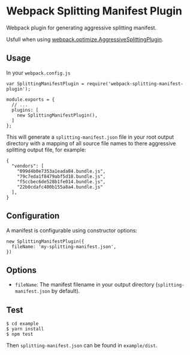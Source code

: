 # Webpack Splitting Manifest Plugin
Webpack plugin for generating aggressive splitting manifest.

Usfull when using [webpack.optimize.AggressiveSplittingPlugin](https://github.com/webpack/webpack/tree/master/examples/http2-aggressive-splitting).

## Usage
In your `webpack.config.js`
```
var SplittingManifestPlugin = require('webpack-splitting-manifest-plugin');

module.exports = {
  // ...
  plugins: [
    new SplittingManifestPlugin(),
  ]
};
```

This will generate a `splitting-manifest.json` file in your root output directory with a mapping of all source file names to there aggressive splitting output file, for example:
```
{
  "vendors": [
    "099d4b0e7353a1eada84.bundle.js",
    "79c7eda1f8479abf5d18.bundle.js",
    "f5ccbec6de528b1fe014.bundle.js",
    "22b0cdafc400b155a8a4.bundle.js"
  ],
}
```

## Configuration
A manifest is configurable using constructor options:
```
new SplittingManifestPlugin({
  fileName: 'my-splitting-manifest.json',
})
```

## Options
* `fileName`: The manifest filename in your output directory (`splitting-manifest.json` by default).

## Test
``` 
$ cd example
$ yarn install
$ npm test
```
Then `splitting-manifest.json` can be found in `example/dist`.
